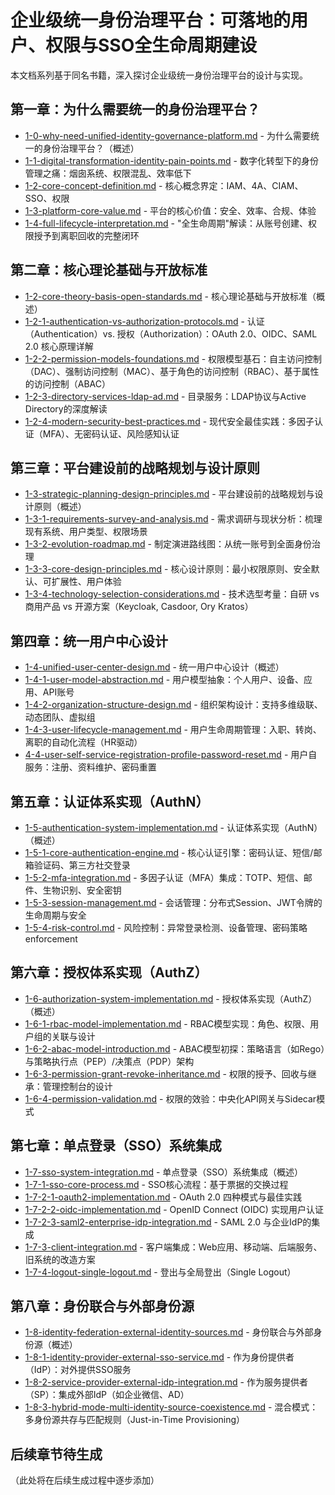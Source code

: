 # 企业级统一身份治理平台：可落地的用户、权限与SSO全生命周期建设

本文档系列基于同名书籍，深入探讨企业级统一身份治理平台的设计与实现。

## 第一章：为什么需要统一的身份治理平台？

- [1-0-why-need-unified-identity-governance-platform.md](1-0-why-need-unified-identity-governance-platform.md) - 为什么需要统一的身份治理平台？（概述）
- [1-1-digital-transformation-identity-pain-points.md](1-1-digital-transformation-identity-pain-points.md) - 数字化转型下的身份管理之痛：烟囱系统、权限混乱、效率低下
- [1-2-core-concept-definition.md](1-2-core-concept-definition.md) - 核心概念界定：IAM、4A、CIAM、SSO、权限
- [1-3-platform-core-value.md](1-3-platform-core-value.md) - 平台的核心价值：安全、效率、合规、体验
- [1-4-full-lifecycle-interpretation.md](1-4-full-lifecycle-interpretation.md) - "全生命周期"解读：从账号创建、权限授予到离职回收的完整闭环

## 第二章：核心理论基础与开放标准

- [1-2-core-theory-basis-open-standards.md](1-2-core-theory-basis-open-standards.md) - 核心理论基础与开放标准（概述）
- [1-2-1-authentication-vs-authorization-protocols.md](1-2-1-authentication-vs-authorization-protocols.md) - 认证（Authentication）vs. 授权（Authorization）：OAuth 2.0、OIDC、SAML 2.0 核心原理详解
- [1-2-2-permission-models-foundations.md](1-2-2-permission-models-foundations.md) - 权限模型基石：自主访问控制（DAC）、强制访问控制（MAC）、基于角色的访问控制（RBAC）、基于属性的访问控制（ABAC）
- [1-2-3-directory-services-ldap-ad.md](1-2-3-directory-services-ldap-ad.md) - 目录服务：LDAP协议与Active Directory的深度解读
- [1-2-4-modern-security-best-practices.md](1-2-4-modern-security-best-practices.md) - 现代安全最佳实践：多因子认证（MFA）、无密码认证、风险感知认证

## 第三章：平台建设前的战略规划与设计原则

- [1-3-strategic-planning-design-principles.md](1-3-strategic-planning-design-principles.md) - 平台建设前的战略规划与设计原则（概述）
- [1-3-1-requirements-survey-and-analysis.md](1-3-1-requirements-survey-and-analysis.md) - 需求调研与现状分析：梳理现有系统、用户类型、权限场景
- [1-3-2-evolution-roadmap.md](1-3-2-evolution-roadmap.md) - 制定演进路线图：从统一账号到全面身份治理
- [1-3-3-core-design-principles.md](1-3-3-core-design-principles.md) - 核心设计原则：最小权限原则、安全默认、可扩展性、用户体验
- [1-3-4-technology-selection-considerations.md](1-3-4-technology-selection-considerations.md) - 技术选型考量：自研 vs 商用产品 vs 开源方案（Keycloak, Casdoor, Ory Kratos）

## 第四章：统一用户中心设计

- [1-4-unified-user-center-design.md](1-4-unified-user-center-design.md) - 统一用户中心设计（概述）
- [1-4-1-user-model-abstraction.md](1-4-1-user-model-abstraction.md) - 用户模型抽象：个人用户、设备、应用、API账号
- [1-4-2-organization-structure-design.md](1-4-2-organization-structure-design.md) - 组织架构设计：支持多维级联、动态团队、虚拟组
- [1-4-3-user-lifecycle-management.md](1-4-3-user-lifecycle-management.md) - 用户生命周期管理：入职、转岗、离职的自动化流程（HR驱动）
- [4-4-user-self-service-registration-profile-password-reset.md](4-4-user-self-service-registration-profile-password-reset.md) - 用户自服务：注册、资料维护、密码重置

## 第五章：认证体系实现（AuthN）

- [1-5-authentication-system-implementation.md](1-5-authentication-system-implementation.md) - 认证体系实现（AuthN）（概述）
- [1-5-1-core-authentication-engine.md](1-5-1-core-authentication-engine.md) - 核心认证引擎：密码认证、短信/邮箱验证码、第三方社交登录
- [1-5-2-mfa-integration.md](1-5-2-mfa-integration.md) - 多因子认证（MFA）集成：TOTP、短信、邮件、生物识别、安全密钥
- [1-5-3-session-management.md](1-5-3-session-management.md) - 会话管理：分布式Session、JWT令牌的生命周期与安全
- [1-5-4-risk-control.md](1-5-4-risk-control.md) - 风险控制：异常登录检测、设备管理、密码策略 enforcement

## 第六章：授权体系实现（AuthZ）

- [1-6-authorization-system-implementation.md](1-6-authorization-system-implementation.md) - 授权体系实现（AuthZ）（概述）
- [1-6-1-rbac-model-implementation.md](1-6-1-rbac-model-implementation.md) - RBAC模型实现：角色、权限、用户组的关联与设计
- [1-6-2-abac-model-introduction.md](1-6-2-abac-model-introduction.md) - ABAC模型初探：策略语言（如Rego）与策略执行点（PEP）/决策点（PDP）架构
- [1-6-3-permission-grant-revoke-inheritance.md](1-6-3-permission-grant-revoke-inheritance.md) - 权限的授予、回收与继承：管理控制台的设计
- [1-6-4-permission-validation.md](1-6-4-permission-validation.md) - 权限的效验：中央化API网关与Sidecar模式

## 第七章：单点登录（SSO）系统集成

- [1-7-sso-system-integration.md](1-7-sso-system-integration.md) - 单点登录（SSO）系统集成（概述）
- [1-7-1-sso-core-process.md](1-7-1-sso-core-process.md) - SSO核心流程：基于票据的交换过程
- [1-7-2-1-oauth2-implementation.md](1-7-2-1-oauth2-implementation.md) - OAuth 2.0 四种模式与最佳实践
- [1-7-2-2-oidc-implementation.md](1-7-2-2-oidc-implementation.md) - OpenID Connect (OIDC) 实现用户认证
- [1-7-2-3-saml2-enterprise-idp-integration.md](1-7-2-3-saml2-enterprise-idp-integration.md) - SAML 2.0 与企业IdP的集成
- [1-7-3-client-integration.md](1-7-3-client-integration.md) - 客户端集成：Web应用、移动端、后端服务、旧系统的改造方案
- [1-7-4-logout-single-logout.md](1-7-4-logout-single-logout.md) - 登出与全局登出（Single Logout）

## 第八章：身份联合与外部身份源

- [1-8-identity-federation-external-identity-sources.md](1-8-identity-federation-external-identity-sources.md) - 身份联合与外部身份源（概述）
- [1-8-1-identity-provider-external-sso-service.md](1-8-1-identity-provider-external-sso-service.md) - 作为身份提供者（IdP）：对外提供SSO服务
- [1-8-2-service-provider-external-idp-integration.md](1-8-2-service-provider-external-idp-integration.md) - 作为服务提供者（SP）：集成外部IdP（如企业微信、AD）
- [1-8-3-hybrid-mode-multi-identity-source-coexistence.md](1-8-3-hybrid-mode-multi-identity-source-coexistence.md) - 混合模式：多身份源共存与匹配规则（Just-in-Time Provisioning）

## 后续章节待生成

（此处将在后续生成过程中逐步添加）